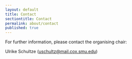 ```yaml
---
layout: default
title: Contact
sectiontitle: Contact
permalink: about/contact
published: true
---
```

  
For further information, please contact the organising chair:

Ulrike Schultze ([uschultz@mail.cox.smu.edu](mailto:uschultz@mail.cox.smu.edu))